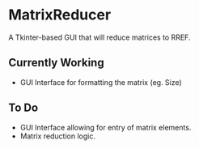 MatrixReducer
=============
A Tkinter-based GUI that will reduce matrices to RREF.

<h2>Currently Working</h2>
<ul>
  <li>GUI Interface for formatting the matrix (eg. Size)</li>
</ul>
<h2>To Do</h2>
<ul>
  <li>GUI Interface allowing for entry of matrix elements.</li>
  <li>Matrix reduction logic.</li>
</ul>
